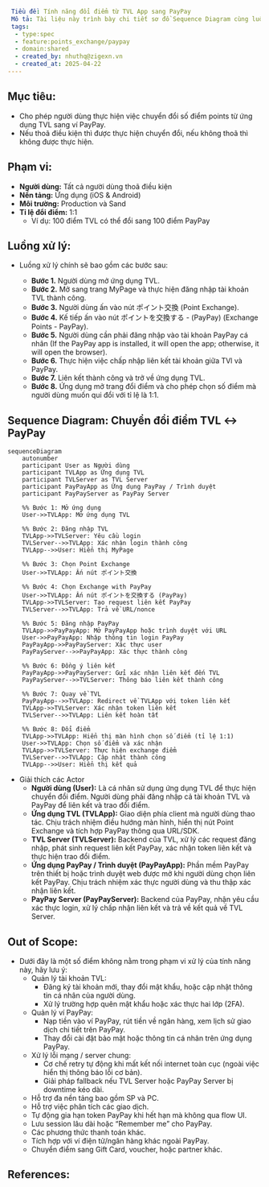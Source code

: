 ```yaml
 Tiều đề: Tính năng đổi điểm từ TVL App sang PayPay
 Mô tả: Tài liệu này trình bày chi tiết sơ đồ Sequence Diagram cùng luồng xử lý chính để thực hiện việc liên kết và trao đổi điểm thưởng giữa ứng dụng TVL và dịch vụ PayPay, bao gồm từ bước khởi tạo yêu cầu, xác thực người dùng trên cả hai hệ thống đến quá trình xác nhận và hoàn tất giao dịch với tỉ lệ quy đổi 1:1.
 tags:
  - type:spec
  - feature:points_exchange/paypay
  - domain:shared
  - created_by: nhuthq@zigexn.vn
  - created_at: 2025-04-22
----
```

## Mục tiêu:

- Cho phép người dùng thực hiện việc chuyển đổi số điểm points từ ứng dụng TVL sang ví PayPay.
- Nếu thoã điều kiện thì được thực hiện chuyển đổi, nếu không thoã thì không được thực hiện.

## Phạm vi:

- **Người dùng:** Tất cả người dùng thoã điều kiện
- **Nền tảng:** Ứng dụng (iOS & Android)
- **Môi trường:** Production và Sand
- **Tỉ lệ đổi điểm:** 1:1
  - Ví dụ: 100 điểm TVL có thể đổi sang 100 điểm PayPay

## Luồng xử lý:

- Luồng xử lý chính sẽ bao gồm các bước sau:

  - **Bước 1.** Người dùng mở ứng dụng TVL.
  - **Bước 2.** Mở sang trang MyPage và thực hiện đăng nhập tài khoản TVL thành công.
  - **Bước 3.** Người dùng ấn vào nút ポイント交換 (Point Exchange).
  - **Bước 4.** Kế tiếp ấn vào nút ポイントを交換する - (PayPay) (Exchange Points - PayPay).
  - **Bước 5.** Người dùng cần phải đăng nhập vào tài khoản PayPay cá nhân (If the PayPay app is installed, it will open the app; otherwise, it will open the browser).
  - **Bước 6.** Thực hiện việc chấp nhập liên kết tài khoản giữa TVl và PayPay.
  - **Bước 7.** Liên kết thành công và trở về ứng dụng TVL.
  - **Bước 8.** Ứng dụng mở trang đổi điểm và cho phép chọn số điểm mà người dùng muốn qui đổi với tỉ lệ là 1:1.

## Sequence Diagram: Chuyển đổi điểm TVL ↔ PayPay

```mermaid
sequenceDiagram
    autonumber
    participant User as Người dùng
    participant TVLApp as Ứng dụng TVL
    participant TVLServer as TVL Server
    participant PayPayApp as Ứng dụng PayPay / Trình duyệt
    participant PayPayServer as PayPay Server

    %% Bước 1: Mở ứng dụng
    User->>TVLApp: Mở ứng dụng TVL

    %% Bước 2: Đăng nhập TVL
    TVLApp->>TVLServer: Yêu cầu login
    TVLServer-->>TVLApp: Xác nhận login thành công
    TVLApp-->>User: Hiển thị MyPage

    %% Bước 3: Chọn Point Exchange
    User->>TVLApp: Ấn nút ポイント交換

    %% Bước 4: Chọn Exchange with PayPay
    User->>TVLApp: Ấn nút ポイントを交換する (PayPay)
    TVLApp->>TVLServer: Tạo request liên kết PayPay
    TVLServer-->>TVLApp: Trả về URL/nonce

    %% Bước 5: Đăng nhập PayPay
    TVLApp->>PayPayApp: Mở PayPayApp hoặc trình duyệt với URL
    User->>PayPayApp: Nhập thông tin login PayPay
    PayPayApp->>PayPayServer: Xác thực user
    PayPayServer-->>PayPayApp: Xác thực thành công

    %% Bước 6: Đồng ý liên kết
    PayPayApp->>PayPayServer: Gửi xác nhận liên kết đến TVL
    PayPayServer-->>TVLServer: Thông báo liên kết thành công

    %% Bước 7: Quay về TVL
    PayPayApp-->>TVLApp: Redirect về TVLApp với token liên kết
    TVLApp->>TVLServer: Xác nhận token liên kết
    TVLServer-->>TVLApp: Liên kết hoàn tất

    %% Bước 8: Đổi điểm
    TVLApp->>TVLApp: Hiển thị màn hình chọn số điểm (tỉ lệ 1:1)
    User->>TVLApp: Chọn số điểm và xác nhận
    TVLApp->>TVLServer: Thực hiện exchange điểm
    TVLServer-->>TVLApp: Cập nhật thành công
    TVLApp-->>User: Hiển thị kết quả
```

- Giải thích các Actor
  - **Người dùng (User):** Là cá nhân sử dụng ứng dụng TVL để thực hiện chuyển đổi điểm. Người dùng phải đăng nhập cả tài khoản TVL và PayPay để liên kết và trao đổi điểm.
  - **Ứng dụng TVL (TVLApp):** Giao diện phía client mà người dùng thao tác. Chịu trách nhiệm điều hướng màn hình, hiển thị nút Point Exchange và tích hợp PayPay thông qua URL/SDK.
  - **TVL Server (TVLServer):** Backend của TVL, xử lý các request đăng nhập, phát sinh request liên kết PayPay, xác nhận token liên kết và thực hiện trao đổi điểm.
  - **Ứng dụng PayPay / Trình duyệt (PayPayApp):** Phần mềm PayPay trên thiết bị hoặc trình duyệt web được mở khi người dùng chọn liên kết PayPay. Chịu trách nhiệm xác thực người dùng và thu thập xác nhận liên kết.
  - **PayPay Server (PayPayServer):** Backend của PayPay, nhận yêu cầu xác thực login, xử lý chấp nhận liên kết và trả về kết quả về TVL Server.

## Out of Scope:

- Dưới đây là một số điểm không nằm trong phạm vi xử lý của tính năng này, hãy lưu ý:
  - Quản lý tài khoản TVL:
    - Đăng ký tài khoản mới, thay đổi mật khẩu, hoặc cập nhật thông tin cá nhân của người dùng.
    - Xử lý trường hợp quên mật khẩu hoặc xác thực hai lớp (2FA).
  - Quản lý ví PayPay:
    - Nạp tiền vào ví PayPay, rút tiền về ngân hàng, xem lịch sử giao dịch chi tiết trên PayPay.
    - Thay đổi cài đặt bảo mật hoặc thông tin cá nhân trên ứng dụng PayPay.
  - Xử lý lỗi mạng / server chung:
    - Cơ chế retry tự động khi mất kết nối internet toàn cục (ngoài việc hiển thị thông báo lỗi cơ bản).
    - Giải pháp fallback nếu TVL Server hoặc PayPay Server bị downtime kéo dài.
  - Hỗ trợ đa nền tảng bao gồm SP và PC.
  - Hỗ trợ việc phân tích các giao dịch.
  - Tự động gia hạn token PayPay khi hết hạn mà không qua flow UI.
  - Lưu session lâu dài hoặc “Remember me” cho PayPay.
  - Các phương thức thanh toán khác.
  - Tích hợp với ví điện tử/ngân hàng khác ngoài PayPay.
  - Chuyển điểm sang Gift Card, voucher, hoặc partner khác.

## References:
